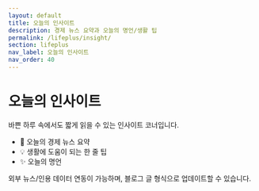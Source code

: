 ```yaml
---
layout: default
title: 오늘의 인사이트
description: 경제 뉴스 요약과 오늘의 명언/생활 팁
permalink: /lifeplus/insight/
section: lifeplus
nav_label: 오늘의 인사이트
nav_order: 40
---
```


# 오늘의 인사이트

<p>바쁜 하루 속에서도 짧게 읽을 수 있는 인사이트 코너입니다.</p>

- 📰 오늘의 경제 뉴스 요약  
- 💡 생활에 도움이 되는 한 줄 팁  
- ✨ 오늘의 명언  

<p>외부 뉴스/인용 데이터 연동이 가능하며, 블로그 글 형식으로 업데이트할 수 있습니다.</p>
